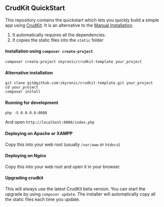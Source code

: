 ## CrudKit QuickStart

This repository contains the quickstart which lets you quickly build a simple app using [CrudKit](http://crudkit.com). It is an alternative to the [Manual Installation](http://crudkit.com/docs/install/manual.html).

1. It automatically requires all the dependencies.
2. It copies the static files into the `static` folder

#### Installation using `composer create-project`

```
composer create-project skyronic/crudkit-template your_project
```

#### Alternative installation

```
git clone git@github.com:skyronic/crudkit-template.git your_project
cd your_project
composer install
```

#### Running for development

```
php -S 0.0.0.0:8080
```

And open `http://localhost:8080/index.php`

#### Deploying on Apache or XAMPP

Copy this into your web root (usually `/var/www` or `htdocs`)

#### Deploying on Nginx

Copy this into your web root and open it in your browser.

#### Upgrading crudkit

This will always use the latest CrudKit beta version. You can start the upgrade by using `composer update`. The installer will automatically copy all the static files each time you update.
